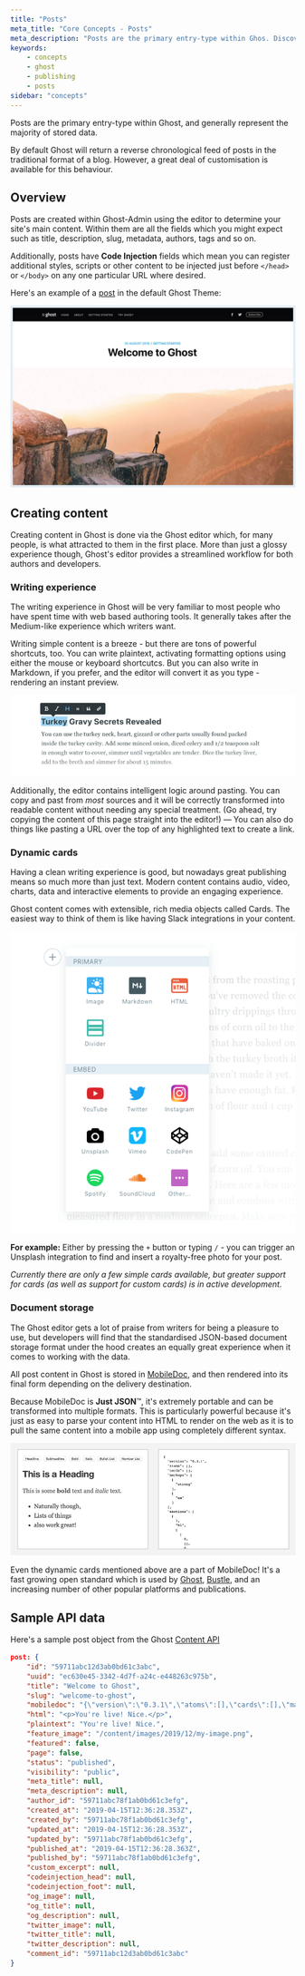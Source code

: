 ```yaml
---
title: "Posts"
meta_title: "Core Concepts - Posts"
meta_description: "Posts are the primary entry-type within Ghos. Discover how to work with posts and content."
keywords:
    - concepts
    - ghost
    - publishing
    - posts
sidebar: "concepts"
---
```


Posts are the primary entry-type within Ghost, and generally represent the majority of stored data.

By default Ghost will return a reverse chronological feed of posts in the traditional format of a blog. However, a great deal of customisation is available for this behaviour.


## Overview

Posts are created within Ghost-Admin using the editor to determine your site's main content. Within them are all the fields which you might expect such as title, description, slug, metadata, authors, tags and so on.

Additionally, posts have **Code Injection** fields which mean you can register additional styles, scripts or other content to be injected just before `</head>` or `</body>` on any one particular URL where desired.


Here's an example of a [post](https://demo.ghost.io/welcome/) in the default Ghost Theme:

[![Post](../images/concepts/post.jpg)](https://demo.ghost.io/welcome/)


## Creating content

Creating content in Ghost is done via the Ghost editor which, for many people, is what attracted to them in the first place. More than just a glossy experience though, Ghost's editor provides a streamlined workflow for both authors and developers.

### Writing experience

The writing experience in Ghost will be very familiar to most people who have spent time with web based authoring tools. It generally takes after the Medium-like experience which writers want.

Writing simple content is a breeze - but there are tons of powerful shortcuts, too. You can write plaintext, activating formatting options using either the mouse or keyboard shortcutcs. But you can also write in Markdown, if you prefer, and the editor will convert it as you type - rendering an instant preview.

![MobileDoc](../images/concepts/editor.png)

Additionally, the editor contains intelligent logic around pasting. You can copy and past from _most_ sources and it will be correctly transformed into readable content without needing any special treatment. (Go ahead, try copying the content of this page straight into the editor!) — You can also do things like pasting a URL over the top of any highlighted text to create a link.

### Dynamic cards

Having a clean writing experience is good, but nowadays great publishing means so much more than just text. Modern content contains audio, video, charts, data and interactive elements to provide an engaging experience.

Ghost content comes with extensible, rich media objects called Cards. The easiest way to think of them is like having Slack integrations in your content.

![Cards](../images/concepts/cards.png)

**For example:** Either by pressing the `+` button or typing `/` - you can trigger an Unsplash integration to find and insert a royalty-free photo for your post.

_Currently there are only a few simple cards available, but greater support for cards (as well as support for custom cards) is in active development._

### Document storage

The Ghost editor gets a lot of praise from writers for being a pleasure to use, but developers will find that the standardised JSON-based document storage format under the hood creates an equally great experience when it comes to working with the data.

All post content in Ghost is stored in [MobileDoc](https://github.com/bustle/mobiledoc-kit/blob/master/MOBILEDOC.md), and then rendered into its final form depending on the delivery destination.

Because MobileDoc is **Just JSON**™️, it's extremely portable and can be transformed into multiple formats. This is particularly powerful because it's just as easy to parse your content into HTML to render on the web as it is to pull the same content into a mobile app using completely different syntax.

![MobileDoc](../images/concepts/mobiledoc.png)

Even the dynamic cards mentioned above are a part of MobileDoc! It's a fast growing open standard which is used by [Ghost](https://ghost.org), [Bustle](https://bustle.com), and an increasing number of other popular platforms and publications.


## Sample API data

Here's a sample post object from the Ghost [Content API](/api/content/)

```json
post: {
    "id": "59711abc12d3ab0bd61c3abc",
    "uuid": "ec630e45-3342-4d7f-a24c-e448263c975b",
    "title": "Welcome to Ghost",
    "slug": "welcome-to-ghost",
    "mobiledoc": "{\"version\":\"0.3.1\",\"atoms\":[],\"cards\":[],\"markups\":[],\"sections\":[[1,\"p\",[[0,[],0,\"You're live, nice!\"]]]]}",
    "html": "<p>You're live! Nice.</p>",
    "plaintext": "You're live! Nice.",
    "feature_image": "/content/images/2019/12/my-image.png",
    "featured": false,
    "page": false,
    "status": "published",
    "visibility": "public",
    "meta_title": null,
    "meta_description": null,
    "author_id": "59711abc78f1ab0bd61c3efg",
    "created_at": "2019-04-15T12:36:28.353Z",
    "created_by": "59711abc78f1ab0bd61c3efg",
    "updated_at": "2019-04-15T12:36:28.353Z",
    "updated_by": "59711abc78f1ab0bd61c3efg",
    "published_at": "2019-04-15T12:36:28.363Z",
    "published_by": "59711abc78f1ab0bd61c3efg",
    "custom_excerpt": null,
    "codeinjection_head": null,
    "codeinjection_foot": null,
    "og_image": null,
    "og_title": null,
    "og_description": null,
    "twitter_image": null,
    "twitter_title": null,
    "twitter_description": null,
    "comment_id": "59711abc12d3ab0bd61c3abc"
}
```
